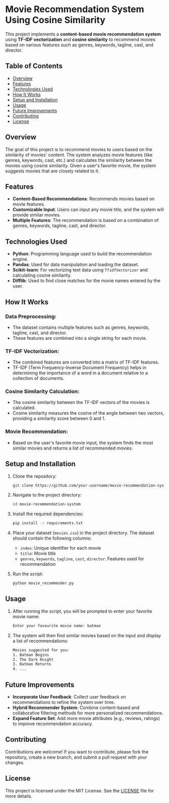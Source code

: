 # Movie Recommendation System Using Cosine Similarity

This project implements a **content-based movie recommendation system** using **TF-IDF vectorization** and **cosine similarity** to recommend movies based on various features such as genres, keywords, tagline, cast, and director.

## Table of Contents
- [Overview](#overview)
- [Features](#features)
- [Technologies Used](#technologies-used)
- [How It Works](#how-it-works)
- [Setup and Installation](#setup-and-installation)
- [Usage](#usage)
- [Future Improvements](#future-improvements)
- [Contributing](#contributing)
- [License](#license)

## Overview
The goal of this project is to recommend movies to users based on the similarity of movies' content. The system analyzes movie features (like genres, keywords, cast, etc.) and calculates the similarity between the movies using cosine similarity. Given a user's favorite movie, the system suggests movies that are closely related to it.

## Features
- **Content-Based Recommendations**: Recommends movies based on movie features.
- **Customizable Input**: Users can input any movie title, and the system will provide similar movies.
- **Multiple Features**: The recommendation is based on a combination of genres, keywords, tagline, cast, and director.

## Technologies Used
- **Python**: Programming language used to build the recommendation engine.
- **Pandas**: Used for data manipulation and loading the dataset.
- **Scikit-learn**: For vectorizing text data using `TfidfVectorizer` and calculating cosine similarity.
- **Difflib**: Used to find close matches for the movie names entered by the user.

## How It Works

### Data Preprocessing:
- The dataset contains multiple features such as genres, keywords, tagline, cast, and director.
- These features are combined into a single string for each movie.

### TF-IDF Vectorization:
- The combined features are converted into a matrix of TF-IDF features.
- TF-IDF (Term Frequency-Inverse Document Frequency) helps in determining the importance of a word in a document relative to a collection of documents.

### Cosine Similarity Calculation:
- The cosine similarity between the TF-IDF vectors of the movies is calculated.
- Cosine similarity measures the cosine of the angle between two vectors, providing a similarity score between 0 and 1.

### Movie Recommendation:
- Based on the user's favorite movie input, the system finds the most similar movies and returns a list of recommended movies.

## Setup and Installation
1. Clone the repository:
    ```bash
    git clone https://github.com/your-username/movie-recommendation-system.git
    ```

2. Navigate to the project directory:
    ```bash
    cd movie-recommendation-system
    ```

3. Install the required dependencies:
    ```bash
    pip install -r requirements.txt
    ```

4. Place your dataset (`movies.csv`) in the project directory. The dataset should contain the following columns:
    - `index`: Unique identifier for each movie
    - `title`: Movie title
    - `genres`, `keywords`, `tagline`, `cast`, `director`: Features used for recommendation

5. Run the script:
    ```bash
    python movie_recommender.py
    ```

## Usage
1. After running the script, you will be prompted to enter your favorite movie name:
    ```bash
    Enter your favourite movie name: batman
    ```

2. The system will then find similar movies based on the input and display a list of recommendations:
    ```bash
    Movies suggested for you:
    1. Batman Begins
    2. The Dark Knight
    3. Batman Returns
    4. ...
    ```

## Future Improvements
- **Incorporate User Feedback**: Collect user feedback on recommendations to refine the system over time.
- **Hybrid Recommender System**: Combine content-based and collaborative filtering methods for more personalized recommendations.
- **Expand Feature Set**: Add more movie attributes (e.g., reviews, ratings) to improve recommendation accuracy.

## Contributing
Contributions are welcome! If you want to contribute, please fork the repository, create a new branch, and submit a pull request with your changes.

## License
This project is licensed under the MIT License. See the [LICENSE](LICENSE) file for more details.
